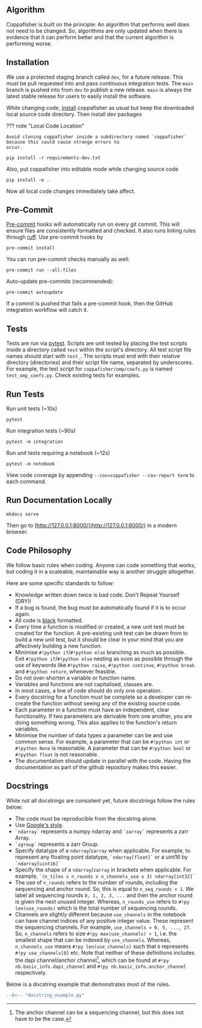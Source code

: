 ## Algorithm

Coppafisher is built on the principle: An algorithm that performs well does not need to be changed. So, algorithms are
only updated when there is evidence that it can perform better and that the current algorithm is performing worse.

## Installation

We use a protected staging branch called `dev`, for a future release. This must be pull requested into and pass
continuous integration tests. The `main` branch is pushed into from `dev` to publish a new release. `main` is always the
latest stable release for users to easily install the software.

While changing code, [install](index.md#installation) coppafisher as usual but keep the downloaded local source code
directory. Then install dev packages

??? note "Local Code Location"

    Avoid cloning coppafisher inside a subdirectory named `coppafisher` because this could cause strange errors to
    occur.

```terminal
pip install -r requirements-dev.txt
```

Also, put coppafisher into editable mode while changing source code

```terminal
pip install -e .
```

Now all local code changes immediately take affect.

## Pre-Commit

[Pre-commit](https://github.com/pre-commit/pre-commit) hooks will automatically run on every git commit. This will
ensure files are consistently formatted and checked. It also runs linting rules through
[ruff](https://github.com/astral-sh/ruff). Use pre-commit hooks by

```terminal
pre-commit install
```

You can run pre-commit checks manually as well:

```terminal
pre-commit run --all-files
```

Auto-update pre-commits (recommended):

```terminal
pre-commit autoupdate
```

If a commit is pushed that fails a pre-commit hook, then the GitHub integration workflow will catch it.

## Tests

Tests are run via [pytest](https://github.com/pytest-dev/pytest/). Scripts are unit tested by placing the test scripts
inside a directory called `test` within the script's directory. All test script file names should start with `test_`.
The scripts must end with their relative directory (directories) and their script file name, separated by underscores.
For example, the test script for `coppafisher/omp/coefs.py` is named `test_omp_coefs.py`. Check existing tests for
examples.

## Run Tests

Run unit tests (~10s)

```terminal
pytest
```

Run integration tests (~90s)

```terminal
pytest -m integration
```

Run unit tests requiring a notebook (~12s)

```terminal
pytest -m notebook
```

View code coverage by appending `--cov=coppafisher --cov-report term` to each command.

## Run Documentation Locally

```terminal
mkdocs serve
```

Then go to [http://127.0.0.1:8000/](http://127.0.0.1:8000/) in a modern browser.

## Code Philosophy

We follow basic rules when coding. Anyone can code something that works, but coding it in a scaleable, maintainable way
is another struggle altogether.

Here are some specific standards to follow:

* Knowledge written down twice is bad code. Don't Repeat Yourself (DRY)!
* If a bug is found, the bug must be automatically found if it is to occur again.
* All code is [black](https://github.com/psf/black) formatted.
* Every time a function is modified or created, a new unit test must be created for the function. A pre-existing unit
test can be drawn from to build a new unit test, but it should be clear in your mind that you are affectively building a
new function.
* Minimise `#!python if`/`#!python else` branching as much as possible. Exit `#!python if`/`#!python else` nesting as
soon as possible through the use of keywords like `#!python raise`, `#!python continue`, `#!python break` and
`#!python return`, whenever feasible.
* Do not over-shorten a variable or function name.
* Variables and functions are not capitalised, classes are.
* In most cases, a line of code should do only one operation.
* Every docstring for a function must be complete so a developer can re-create the function without seeing any of the
existing source code.
* Each parameter in a function must have an independent, clear functionality. If two parameters are derivable from one
another, you are doing something wrong. This also applies to the function's return variables.
* Minimise the number of data types a parameter can be and use common sense. For example, a parameter that can be
`#!python int` or `#!python None` is reasonable. A parameter that can be `#!python bool` or `#!python float` is not
reasonable.
* The documentation should update in parallel with the code. Having the documentation as part of the github repository
makes this easier.

## Docstrings

While not all docstrings are consistent yet, future docstrings follow the rules below:

* The code must be reproducible from the docstring alone.
* Use [Google's style](https://google.github.io/styleguide/pyguide.html).
* `` `ndarray` `` represents a numpy ndarray and `` `zarray` `` represents a zarr Array.
* `` `zgroup` `` represents a zarr Group.
* Specify datatype of a `ndarray`/`zarray` when applicable. For example, to represent any floating point datatype,
`` `ndarray[float]` `` or a uint16 by `` `ndarray[uint16]` ``
* Specify the shape of a `ndarray`/`zarray` in brackets when applicable. For example,
`` `(n_tiles x n_rounds x n_channels_use x 3) ndarray[int32]` ``
* The use of `n_rounds` refers to the number of rounds, including the sequencing and anchor round. So, this is equal to
`n_seq_rounds + 1`. We label all sequencing rounds `0, 1, 2, 3, ...` and then the anchor round is given the next unused
integer. Whereas, `n_rounds_use` refers to `#!py len(use_rounds)` which is the total number of sequencing rounds.
* Channels are slightly different because `use_channels` in the notebook can have channel indices of any positive
integer value. These represent the sequencing channels. For example, `use_channels = 0, 5, ..., 27`. So, `n_channels`
refers to size `#!py max(use_channels) + 1`, i.e. the smallest shape that can be indexed by `use_channels`. Whereas,
`n_channels_use` means `#!py len(use_channels)` such that `0` represents `#!py use_channels[0]` etc. Note that neither
of these definitions includes the dapi channel/anchor channel[^1], which can be found at
`#!py nb.basic_info.dapi_channel` and `#!py nb.basic_info.anchor_channel` respectively.

Below is a docstring example that demonstrates most of the rules.

```py
--8<-- "docstring_example.py"
```

[^1]:
    The anchor channel can be a sequencing channel, but this does not have to be the case.
